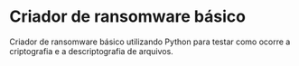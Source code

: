 # Criador de ransomware básico
Criador de ransomware básico utilizando Python para testar como ocorre a criptografia e a descriptografia de arquivos.
